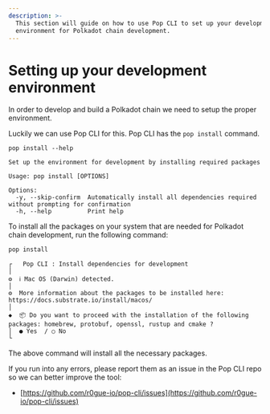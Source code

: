 ```yaml
---
description: >-
  This section will guide on how to use Pop CLI to set up your development
  environment for Polkadot chain development.
---
```


# Setting up your development environment

In order to develop and build a Polkadot chain we need to setup the proper environment.

Luckily we can use Pop CLI for this. Pop CLI has the `pop install` command.

```
pop install --help

Set up the environment for development by installing required packages

Usage: pop install [OPTIONS]

Options:
  -y, --skip-confirm  Automatically install all dependencies required without prompting for confirmation
  -h, --help          Print help
```

To install all the packages on your system that are needed for Polkadot chain development, run the following command:

```bash
pop install
```

```
┌   Pop CLI : Install dependencies for development
│
⚙  ℹ️ Mac OS (Darwin) detected.
│  
⚙  More information about the packages to be installed here: https://docs.substrate.io/install/macos/
│  
◆  📦 Do you want to proceed with the installation of the following packages: homebrew, protobuf, openssl, rustup and cmake ?
│  ● Yes  / ○ No 
└

```

The above command will install all the necessary packages.



If you run into any errors, please report them as an issue in the Pop CLI repo so we can better improve the tool:

* [https://github.com/r0gue-io/pop-cli/issues](https://github.com/r0gue-io/pop-cli/issues)
